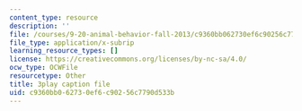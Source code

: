 ```yaml
---
content_type: resource
description: ''
file: /courses/9-20-animal-behavior-fall-2013/c9360bb062730ef6c90256c7790d533b_472225.srt
file_type: application/x-subrip
learning_resource_types: []
license: https://creativecommons.org/licenses/by-nc-sa/4.0/
ocw_type: OCWFile
resourcetype: Other
title: 3play caption file
uid: c9360bb0-6273-0ef6-c902-56c7790d533b
---
```

